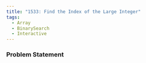 ```yaml
---
title: "1533: Find the Index of the Large Integer"
tags:
  - Array
  - BinarySearch
  - Interactive
---
```

### Problem Statement

